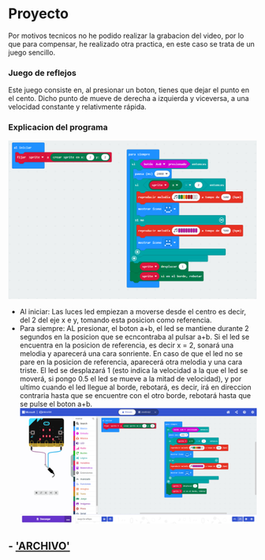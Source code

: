 # Proyecto 
Por motivos tecnicos no he podido realizar la grabacion del video, por lo que para compensar, he realizado otra practica, en este caso se trata de un juego sencillo.
### Juego de reflejos
Este juego consiste en, al presionar un boton, tienes que dejar el punto en el cento. Dicho punto de mueve de derecha a izquierda y viceversa, a una velocidad constante y relativmente rápida.
### Explicacion del programa
![image](a.png)
- Al iniciar: Las luces led empiezan a moverse desde el centro es decir, del 2 del eje x e y, tomando esta posicion como referencia.
- Para siempre: AL presionar, el boton a+b, el led se mantiene durante 2 segundos en la posicion que se ecncontraba al pulsar a+b.
Si el led se encuentra en la posicion de referencia, es decir x = 2, sonará una melodia y aparecerá una cara sonriente. En caso de que el led no se pare en la posicion de referencia, aparecerá otra melodia y una cara triste. El led se desplazará 1 (esto indica la velocidad a la que el led se moverá, si pongo 0.5 el led se mueve a la mitad de velocidad), y por ultimo cuando el led llegue al borde, rebotará, es decir, irá en direccion contraria hasta que se encuentre con el otro borde, rebotará hasta que se pulse el boton a+b.
![image](b.png)
## - ['ARCHIVO']()
